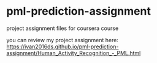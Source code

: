 # pml-prediction-assignment
project assignment files for coursera course

you can review my project assignment here:
https://ivan2016ds.github.io/pml-prediction-assignment/Human_Activity_Recognition_-_PML.html
